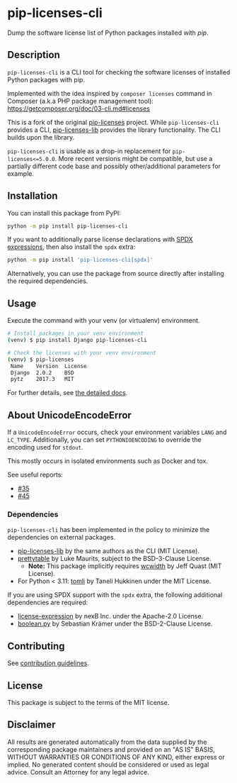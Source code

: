 # pip-licenses-cli

Dump the software license list of Python packages installed with *pip*.

## Description

`pip-licenses-cli` is a CLI tool for checking the software licenses of installed Python packages with pip.

Implemented with the idea inspired by `composer licenses` command in Composer (a.k.a PHP package management tool):
https://getcomposer.org/doc/03-cli.md#licenses

This is a fork of the original [pip-licenses](https://github.com/raimon49/pip-licenses) project. While `pip-licenses-cli` provides a CLI,
[pip-licenses-lib](https://github.com/stefan6419846/pip-licenses-lib) provides the library functionality. The CLI builds upon the library.

`pip-licenses-cli` is usable as a drop-in replacement for `pip-licenses<=5.0.0`. More recent versions might be compatible, but use a
partially different code base and possibly other/additional parameters for example.

## Installation

You can install this package from PyPI:

```bash
python -m pip install pip-licenses-cli
```

If you want to additionally parse license declarations with [SPDX expressions](https://peps.python.org/pep-0639/#spdx-license-expression-syntax), then also install the `spdx` extra:

```bash
python -m pip install 'pip-licenses-cli[spdx]'
```

Alternatively, you can use the package from source directly after installing the required dependencies.

## Usage

Execute the command with your venv (or virtualenv) environment.

```bash
# Install packages in your venv environment
(venv) $ pip install Django pip-licenses-cli

# Check the licenses with your venv environment
(venv) $ pip-licenses
 Name    Version  License
 Django  2.0.2    BSD
 pytz    2017.3   MIT
```

For further details, see [the detailed docs](https://github.com/stefan6419846/pip-licenses-cli/blob/master/USAGE.md).

## About UnicodeEncodeError

If a `UnicodeEncodeError` occurs, check your environment variables `LANG` and `LC_TYPE`.
Additionally, you can set `PYTHONIOENCODING` to override the encoding used for `stdout`.

This mostly occurs in isolated environments such as Docker and tox.

See useful reports:

* [#35](https://github.com/raimon49/pip-licenses/issues/35)
* [#45](https://github.com/raimon49/pip-licenses/issues/45)

### Dependencies

`pip-licenses-cli` has been implemented in the policy to minimize the dependencies on external packages.

* [pip-licenses-lib](https://pypi.org/project/pip-licenses-lib/) by the same authors as the CLI (MIT License).
* [prettytable](https://pypi.org/project/prettytable/) by Luke Maurits, subject to the BSD-3-Clause License.
    * **Note:** This package implicitly requires [wcwidth](https://pypi.org/project/wcwidth/) by Jeff Quast (MIT License).
* For Python < 3.11: [tomli](https://pypi.org/project/tomli/) by Taneli Hukkinen under the MIT License.

If you are using SPDX support with the `spdx` extra, the following additional dependencies are required:

* [license-expression](https://pypi.org/project/license-expression/) by nexB Inc. under the Apache-2.0 License.
* [boolean.py](https://pypi.org/project/boolean.py/) by Sebastian Krämer under the BSD-2-Clause License.

## Contributing

See [contribution guidelines](https://github.com/stefan6419846/pip-licenses-cli/blob/master/CONTRIBUTING.md).


## License

This package is subject to the terms of the MIT license.

## Disclaimer

All results are generated automatically from the data supplied by the corresponding package maintainers and provided on an "AS IS" BASIS,
WITHOUT WARRANTIES OR CONDITIONS OF ANY KIND, either express or implied. No generated content should be considered or used as legal advice.
Consult an Attorney for any legal advice.
